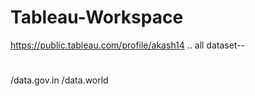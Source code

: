 # Tableau-Workspace
https://public.tableau.com/profile/akash14
..
all dataset--
 #
 /data.gov.in
 /data.world
